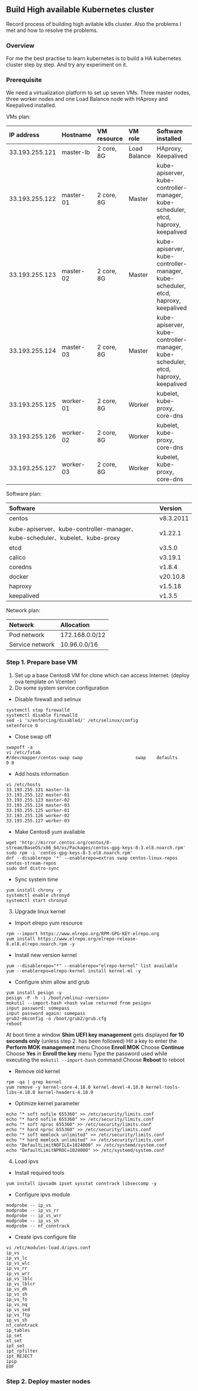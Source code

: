 ## Build High available Kubernetes cluster

Record process of building high avilable k8s cluster.
Also the problems I met and how to resolve the problems.

### Overview

For me the best practise to learn kubernetes is to build a HA kubernetes cluster step by step. And try any experiment on it.

### Prerequisite

We need a virtualization platform to set up seven VMs. Three master nodes, three worker nodes and one Load Balance node with
HAproxy and Keepalived installed.

VMs plan:

| IP address | Hostname | VM resource | VM role | Software installed | OS installed |
| :---- | :---- | :---- | :---- | :---- | :---- |
| 33.193.255.121 | master-lb | 2 core, 8G | Load Balance | HAproxy, Keepalived | Centos8 |
| 33.193.255.122 | master-01 | 2 core, 8G | Master | kube-apiserver, kube-controller-manager, kube-scheduler, etcd, haproxy, keepalived | Centos8 |
| 33.193.255.123 | master-02 | 2 core, 8G | Master | kube-apiserver, kube-controller-manager, kube-scheduler, etcd, haproxy, keepalived | Centos8 |
| 33.193.255.124 | master-03 | 2 core, 8G | Master | kube-apiserver, kube-controller-manager, kube-scheduler, etcd, haproxy, keepalived | Centos8 |
| 33.193.255.125 | worker-01 | 2 core, 8G | Worker | kubelet, kube-proxy, core-dns | Centos8 |
| 33.193.255.126 | worker-02 | 2 core, 8G | Worker | kubelet, kube-proxy, core-dns | Centos8 |
| 33.193.255.127 | worker-03 | 2 core, 8G | Worker | kubelet, kube-proxy, core-dns | Centos8 |

Software plan:

| Software | Version |
| :---- | :---- |
| centos | v8.3.2011 |
| kube-apiserver、kube-controller-manager、kube-scheduler、kubelet、kube-proxy | v1.22.1 |
| etcd | v3.5.0 |
| calico | v3.19.1 |
| coredns | v1.8.4 |
| docker | v20.10.8 |
| haproxy | v1.5.18 |
| keepalived | v1.3.5 |

Network plan:

| Network | Allocation |
| :---- | :---- |
| Pod network | 172.168.0.0/12 |
| Service network | 10.96.0.0/16 |

### Step 1. Prepare base VM

1. Set up a base Centos8 VM for clone which can access Internet. (deploy ova template on Vcenter)
2. Do some system service configuration

- Disable firewall and selinux
```shell
systemctl stop firewalld
systemctl disable firewalld
sed -i 's/enforcing/disabled/' /etc/selinux/config
setenforce 0 
```

- Close swap off
```shell
swapoff -a
vi /etc/fstab
#/dev/mapper/centos-swap swap                    swap    defaults        0 0
```

- Add hosts information
```shell
vi /etc/hosts
33.193.255.121 master-lb
33.193.255.122 master-01
33.193.255.123 master-02
33.193.255.124 master-03
33.193.255.125 worker-01
33.193.255.126 worker-02
33.193.255.127 worker-03
```

- Make Centos8 yum avaliable
```shell
wget 'http://mirror.centos.org/centos/8-stream/BaseOS/x86_64/os/Packages/centos-gpg-keys-8-3.el8.noarch.rpm'
sudo rpm -i 'centos-gpg-keys-8-3.el8.noarch.rpm'
dnf --disablerepo '*' --enablerepo=extras swap centos-linux-repos centos-stream-repos
sudo dnf distro-sync
```

- Sync system time
```shell
yum install chrony -y
systemctl enable chronyd
systemctl start chronyd
```

3. Upgrade linux kernel

- Import elrepo yum resource
```shell
rpm --import https://www.elrepo.org/RPM-GPG-KEY-elrepo.org
yum install https://www.elrepo.org/elrepo-release-8.el8.elrepo.noarch.rpm -y
```

- Install new version kernel
```shell
yum --disablerepo="*" --enablerepo="elrepo-kernel" list available
yum --enablerepo=elrepo-kernel install kernel-ml -y
```

- Configure shim allow and grub
```shell
yum install pesign -y
pesign -P -h -i /boot/vmlinuz-<version>
mokutil --import-hash <hash value returned from pesign>
input password: somepass
input password again: somepass
grub2-mkconfig -o /boot/grub2/grub.cfg
reboot
```

At boot time a window **Shim UEFI key management** gets displayed **for 10 seconds only** (unless step 2. has been followed)
Hit a key to enter the **Perform MOK management** menu
Choose **Enroll MOK**
Choose **Continue**
Choose **Yes** in **Enroll the key** menu
Type the password used while executing the `mokutil --import-hash` command
Choose **Reboot** to reboot

- Remove old kernel
```shell
rpm -qa | grep kernel
yum remove -y kernel-core-4.18.0 kernel-devel-4.18.0 kernel-tools-libs-4.18.0 kernel-headers-4.18.0
```

- Optimize kernel parameter
```shell
echo "* soft nofile 655360" >> /etc/security/limits.conf
echo "* hard nofile 655360" >> /etc/security/limits.conf
echo "* soft nproc 655360" >> /etc/security/limits.conf
echo "* hard nproc 655360" >> /etc/security/limits.conf
echo "* soft memlock unlimited" >> /etc/security/limits.conf
echo "* hard memlock unlimited" >> /etc/security/limits.conf
echo "DefaultLimitNOFILE=1024000" >> /etc/systemd/system.conf
echo "DefaultLimitNPROC=1024000" >> /etc/systemd/system.conf
```

4. Load ipvs

- Install required tools
```shell
yum install ipvsadm ipset sysstat conntrack libseccomp -y
```

- Configure ipvs module
```shell
modprobe -- ip_vs 
modprobe -- ip_vs_rr 
modprobe -- ip_vs_wrr 
modprobe -- ip_vs_sh 
modprobe -- nf_conntrack 
```

- Create ipvs configure file
```shell
vi /etc/modules-load.d/ipvs.conf
ip_vs 
ip_vs_lc 
ip_vs_wlc 
ip_vs_rr 
ip_vs_wrr 
ip_vs_lblc 
ip_vs_lblcr 
ip_vs_dh 
ip_vs_sh 
ip_vs_fo 
ip_vs_nq 
ip_vs_sed 
ip_vs_ftp 
ip_vs_sh 
nf_conntrack 
ip_tables 
ip_set 
xt_set 
ipt_set 
ipt_rpfilter 
ipt_REJECT 
ipip
EOF
```

### Step 2. Deploy master nodes